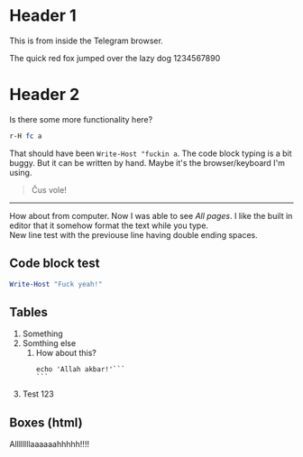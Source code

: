 <!-- TITLE: Test From Mibile -->
<!-- SUBTITLE: A quick summary of Test From Mibile -->

# Header 1
This is from inside the Telegram browser. 

The quick red fox jumped over the lazy dog 1234567890

# Header 2
Is there some more functionality here? 

```powershell
r-H fc a
```
That should have been `Write-Host "fuckin a`. The code block typing is a bit buggy. But it can be written by hand. Maybe it's the browser/keyboard I'm using. 

> Čus vole! 

---

How about from computer. Now I was able to see *All pages*. I like the built in editor that it somehow format the text while you type.  
New line test with the previouse line having double ending spaces.

## Code block test
```powershell
Write-Host "Fuck yeah!"
```

## Tables
1. Something
2. Somthing else
   1. How about this?
      ````
      echo 'Allah akbar!'```
      ```
3. Test 123

## Boxes (html)
<div class="alert alert-success">
    Allllllllaaaaaahhhhh!!!!
</div>